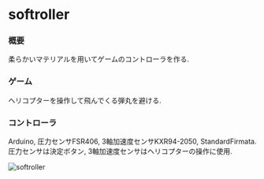 # softroller

### 概要
柔らかいマテリアルを用いてゲームのコントローラを作る.

### ゲーム
ヘリコプターを操作して飛んでくる弾丸を避ける.

### コントローラ
Arduino, 圧力センサFSR406, 3軸加速度センサKXR94-2050, StandardFirmata.  
圧力センサは決定ボタン, 3軸加速度センサはヘリコプターの操作に使用.

![softroller](./img/softroller.jpg)
